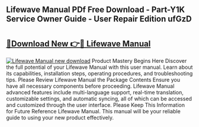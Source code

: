 ## Lifewave Manual PDf Free Download - Part-Y1K Service Owner Guide - User Repair Edition ufGzD

# <h2><a href="http://bc40604.oget.top/?id=Lifewave+Manual">🔗Download New 👉🔴 Lifewave Manual</a></h2>

[![Lifewave Manual new download](https://i.imgur.com/5g1atiW.png)](http://bc40604.oget.top/?id=Lifewave+Manual)
Product Mastery Begins Here Discover the full potential of your Lifewave Manual with this user manual. Learn about its capabilities, installation steps, operating procedures, and troubleshooting tips. Please Review Lifewave Manual the Package Contents Ensure you have all necessary components before proceeding. Lifewave Manual advanced features include multi-language support, real-time translation, customizable settings, and automatic syncing, all of which can be accessed and customized through the user interface. Please Keep This Information for Future Reference Lifewave Manual. This manual will be your reliable guide to using your new product effectively.
